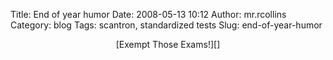 Title: End of year humor
Date: 2008-05-13 10:12
Author: mr.rcollins
Category: blog
Tags: scantron, standardized tests
Slug: end-of-year-humor

<div align="center">
[Exempt Those Exams!][]

<div align="center">
</div>
</div>

  [Exempt Those Exams!]: http://www.homestarrunner.com/tgs14.html
